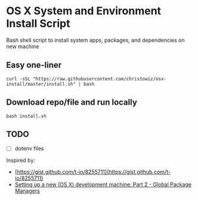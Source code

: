 
# OS X System and Environment Install Script

Bash shell script to install system apps, packages, and dependencies on new machine

## Easy one-liner

```
curl -sSL "https://raw.githubusercontent.com/christowiz/osx-install/master/install.sh" | bash
```

## Download repo/file and run locally

```
bash install.sh
```

## TODO

- [ ] dotenv files


Inspired by:
- [https://gist.github.com/t-io/8255711](https://gist.github.com/t-io/8255711)
- [Setting up a new (OS X) development machine: Part 2 - Global Package Managers](https://mattstauffer.com/blog/setting-up-a-new-os-x-development-machine-part-2-global-package-managers/#creating-your-brewfile)
